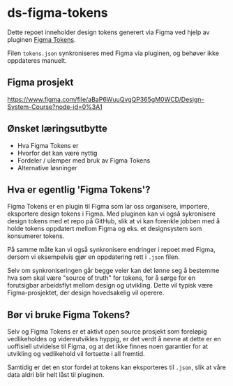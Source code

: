 # ds-figma-tokens

Dette repoet inneholder design tokens generert via Figma ved hjelp av pluginen [Figma Tokens](https://github.com/six7/figma-tokens).

Filen `tokens.json` synkroniseres med Figma via pluginen, og behøver ikke oppdateres manuelt.

## Figma prosjekt

https://www.figma.com/file/aBaP6WuuQvgQP365gM0WCD/Design-System-Course?node-id=0%3A1


## Ønsket læringsutbytte

* Hva Figma Tokens er
* Hvorfor det kan være nyttig
* Fordeler / ulemper med bruk av Figma Tokens
* Alternative løsninger

## Hva er egentlig 'Figma Tokens'?

Figma Tokens er en plugin til Figma som lar oss organisere, importere, eksportere design tokens i Figma. Med pluginen kan vi også sykronisere design tokens med et repo på GitHub, slik at vi kan forenkle jobben med å holde tokens oppdatert mellom Figma og eks. et designsystem som konsumerer tokens. 

På samme måte kan vi også synkronisere endringer i repoet med Figma, dersom vi eksempelvis gjør en oppdatering rett i `.json` filen.

Selv om synkroniseringen går begge veier kan det lønne seg å bestemme hva som skal være "source of truth" for tokens, for å sørge for en forutsigbar arbeidsflyt mellom design og utvikling. Dette vil typisk være Figma-prosjektet, der design hovedsakelig vil operere.

## Bør vi bruke Figma Tokens?

Selv og Figma Tokens er et aktivt open source prosjekt som foreløpig vedlikeholdes og videreutvikles hyppig, er det verdt å nevne at dette er en uoffisiell utvidelse til Figma, og at det ikke finnes noen garantier for at utvikling og vedlikehold vil fortsette i all fremtid.

Samtidig er det en stor fordel at tokens kan eksporteres til `.json`, slik at våre data aldri blir helt låst til pluginen.
